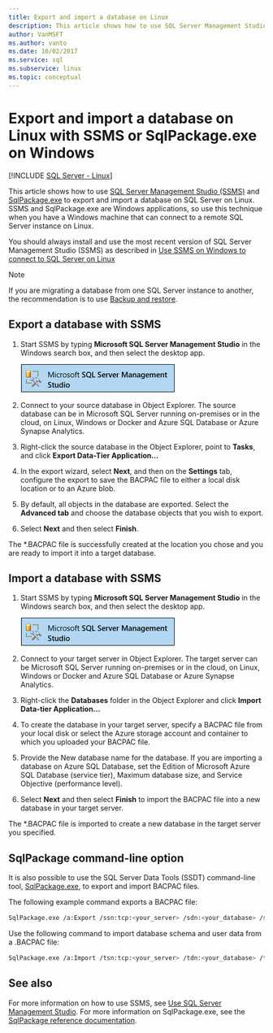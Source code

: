 ```yaml
---
title: Export and import a database on Linux
description: This article shows how to use SQL Server Management Studio and SqlPackage.exe to export and import a database on SQL Server on Linux.
author: VanMSFT
ms.author: vanto
ms.date: 10/02/2017
ms.service: sql
ms.subservice: linux
ms.topic: conceptual
---
```

# Export and import a database on Linux with SSMS or SqlPackage.exe on Windows

[!INCLUDE [SQL Server - Linux](../includes/applies-to-version/sql-linux.md)]

This article shows how to use [SQL Server Management Studio (SSMS)](../ssms/download-sql-server-management-studio-ssms.md) and [SqlPackage.exe](../tools/sqlpackage/sqlpackage.md) to export and import a database on SQL Server on Linux. SSMS and SqlPackage.exe are Windows applications, so use this technique when you have a Windows machine that can connect to a remote SQL Server instance on Linux.

You should always install and use the most recent version of SQL Server Management Studio (SSMS) as described in [Use SSMS on Windows to connect to SQL Server on Linux](sql-server-linux-manage-ssms.md)

> [!NOTE]
> If you are migrating a database from one SQL Server instance to another, the recommendation is to use [Backup and restore](sql-server-linux-migrate-restore-database.md).

## Export a database with SSMS

1. Start SSMS by typing **Microsoft SQL Server Management Studio** in the Windows search box, and then select the desktop app.

    ![SQL Server Management Studio](./media/sql-server-linux-manage-ssms/ssms.png) 

2. Connect to your source database in Object Explorer. The source database can be in Microsoft SQL Server running on-premises or in the cloud, on Linux, Windows or Docker and Azure SQL Database or Azure Synapse Analytics.

3. Right-click the source database in the Object Explorer, point to **Tasks**, and click **Export Data-Tier Application...**

4. In the export wizard, select **Next**, and then on the **Settings** tab, configure the export to save the BACPAC file to either a local disk location or to an Azure blob.

5. By default, all objects in the database are exported. Select the **Advanced tab** and choose the database objects that you wish to export.

6. Select **Next** and then select **Finish**.

The *.BACPAC file is successfully created at the location you chose and you are ready to import it into a target database.

## Import a database with SSMS

1. Start SSMS by typing **Microsoft SQL Server Management Studio** in the Windows search box, and then select the desktop app.

    ![SQL Server Management Studio](./media/sql-server-linux-manage-ssms/ssms.png) 

2. Connect to your target server in Object Explorer. The target server can be Microsoft SQL Server running on-premises or in the cloud, on Linux, Windows or Docker and Azure SQL Database or Azure Synapse Analytics.

3. Right-click the **Databases** folder in the Object Explorer and click **Import Data-tier Application...**

4. To create the database in your target server, specify a BACPAC file from your local disk or select the Azure storage account and container to which you uploaded your BACPAC file.

5. Provide the New database name for the database. If you are importing a database on Azure SQL Database, set the Edition of Microsoft Azure SQL Database (service tier), Maximum database size, and Service Objective (performance level).

6. Select **Next** and then select **Finish** to import the BACPAC file into a new database in your target server.

The *.BACPAC file is imported to create a new database in the target server you specified.

## <a id="sqlpackage"></a> SqlPackage command-line option

It is also possible to use the SQL Server Data Tools (SSDT) command-line tool, [SqlPackage.exe](../tools/sqlpackage/sqlpackage.md), to export and import BACPAC files.

The following example command exports a BACPAC file:

```bash
SqlPackage.exe /a:Export /ssn:tcp:<your_server> /sdn:<your_database> /su:<username> /sp:<password> /tf:<path_to_bacpac>
```

Use the following command to import database schema and user data from a .BACPAC file:

```bash
SqlPackage.exe /a:Import /tsn:tcp:<your_server> /tdn:<your_database> /tu:<username> /tp:<password> /sf:<path_to_bacpac>

```

## See also
For more information on how to use SSMS, see [Use SQL Server Management Studio](../ssms/sql-server-management-studio-ssms.md). For more information on SqlPackage.exe, see the [SqlPackage reference documentation](../tools/sqlpackage/sqlpackage.md).
